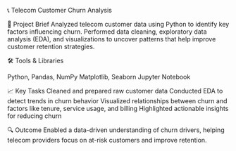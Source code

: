 📞 Telecom Customer Churn Analysis

📌 Project Brief
Analyzed telecom customer data using Python to identify key factors influencing churn. Performed data cleaning, exploratory data analysis (EDA), and visualizations to uncover patterns that help improve customer retention strategies.

🛠️ Tools & Libraries

Python, Pandas, NumPy
Matplotlib, Seaborn
Jupyter Notebook

📈 Key Tasks
Cleaned and prepared raw customer data
Conducted EDA to detect trends in churn behavior
Visualized relationships between churn and factors like tenure, service usage, and billing
Highlighted actionable insights for reducing churn

🔍 Outcome
Enabled a data-driven understanding of churn drivers, helping telecom providers focus on at-risk customers and improve retention.
